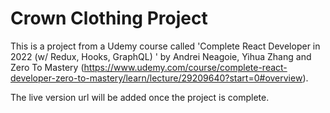 # Crown Clothing Project

This is a project from a Udemy course called 'Complete React Developer in 2022 (w/ Redux, Hooks, GraphQL) ' by Andrei Neagoie, Yihua Zhang and Zero To Mastery (https://www.udemy.com/course/complete-react-developer-zero-to-mastery/learn/lecture/29209640?start=0#overview).

The live version url will be added once the project is complete.
